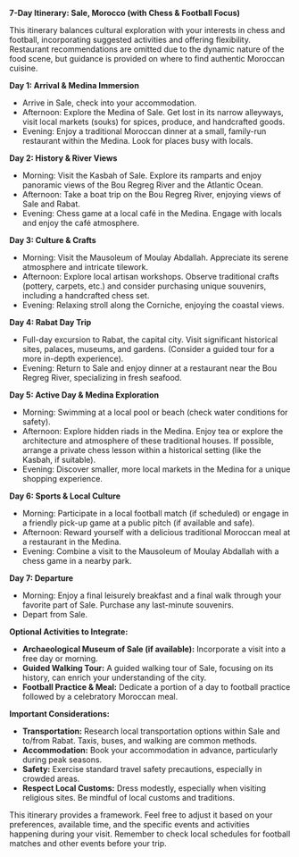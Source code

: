 **7-Day Itinerary: Sale, Morocco (with Chess & Football Focus)**

This itinerary balances cultural exploration with your interests in chess and football, incorporating suggested activities and offering flexibility. Restaurant recommendations are omitted due to the dynamic nature of the food scene, but guidance is provided on where to find authentic Moroccan cuisine.

**Day 1: Arrival & Medina Immersion**

* Arrive in Sale, check into your accommodation.
* Afternoon: Explore the Medina of Sale. Get lost in its narrow alleyways, visit local markets (souks) for spices, produce, and handcrafted goods.
* Evening: Enjoy a traditional Moroccan dinner at a small, family-run restaurant within the Medina. Look for places busy with locals.

**Day 2: History & River Views**

* Morning: Visit the Kasbah of Sale. Explore its ramparts and enjoy panoramic views of the Bou Regreg River and the Atlantic Ocean.
* Afternoon: Take a boat trip on the Bou Regreg River, enjoying views of Sale and Rabat.
* Evening:  Chess game at a local café in the Medina. Engage with locals and enjoy the café atmosphere.

**Day 3:  Culture & Crafts**

* Morning: Visit the Mausoleum of Moulay Abdallah. Appreciate its serene atmosphere and intricate tilework.
* Afternoon: Explore local artisan workshops. Observe traditional crafts (pottery, carpets, etc.) and consider purchasing unique souvenirs, including a handcrafted chess set.
* Evening: Relaxing stroll along the Corniche, enjoying the coastal views.

**Day 4:  Rabat Day Trip**

* Full-day excursion to Rabat, the capital city. Visit significant historical sites, palaces, museums, and gardens. (Consider a guided tour for a more in-depth experience).
* Evening:  Return to Sale and enjoy dinner at a restaurant near the Bou Regreg River, specializing in fresh seafood.


**Day 5:  Active Day & Medina Exploration**

* Morning: Swimming at a local pool or beach (check water conditions for safety).
* Afternoon: Explore hidden riads in the Medina.  Enjoy tea or explore the architecture and atmosphere of these traditional houses.  If possible, arrange a private chess lesson within a historical setting (like the Kasbah, if suitable).
* Evening: Discover smaller, more local markets in the Medina for a unique shopping experience.

**Day 6:  Sports & Local Culture**

* Morning:  Participate in a local football match (if scheduled) or engage in a friendly pick-up game at a public pitch (if available and safe).
* Afternoon: Reward yourself with a delicious traditional Moroccan meal at a restaurant in the Medina.
* Evening: Combine a visit to the Mausoleum of Moulay Abdallah with a chess game in a nearby park.


**Day 7: Departure**

* Morning: Enjoy a final leisurely breakfast and a final walk through your favorite part of Sale.  Purchase any last-minute souvenirs.
* Depart from Sale.


**Optional Activities to Integrate:**

* **Archaeological Museum of Sale (if available):**  Incorporate a visit into a free day or morning.
* **Guided Walking Tour:**  A guided walking tour of Sale, focusing on its history, can enrich your understanding of the city.
* **Football Practice & Meal:** Dedicate a portion of a day to football practice followed by a celebratory Moroccan meal.


**Important Considerations:**

* **Transportation:**  Research local transportation options within Sale and to/from Rabat.  Taxis, buses, and walking are common methods.
* **Accommodation:**  Book your accommodation in advance, particularly during peak seasons.
* **Safety:**  Exercise standard travel safety precautions, especially in crowded areas.
* **Respect Local Customs:** Dress modestly, especially when visiting religious sites. Be mindful of local customs and traditions.


This itinerary provides a framework.  Feel free to adjust it based on your preferences, available time, and the specific events and activities happening during your visit. Remember to check local schedules for football matches and other events before your trip.